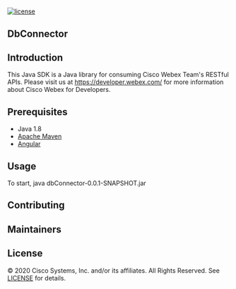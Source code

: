 
<h1 align="center">
    <a href="developer.webex.com"></a>
</h1>

[![license](https://img.shields.io/github/license/ciscospark/spark-java-sdk.svg)](https://github.com/ciscospark/spark-java-sdk/blob/master/LICENSE)

## DbConnector

## Introduction

This Java SDK is a Java library for consuming Cisco Webex Team's RESTful APIs. Please visit us at https://developer.webex.com/ for more information about Cisco Webex for Developers.

## Prerequisites

- Java 1.8
- [Apache Maven](https://maven.apache.org/)
- [Angular](https://angular.io/)


## Usage

To start, 
java dbConnector-0.0.1-SNAPSHOT.jar

## Contributing

## Maintainers

## License

&copy; 2020 Cisco Systems, Inc. and/or its affiliates. All Rights Reserved. See [LICENSE](LICENSE) for details.
